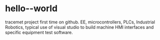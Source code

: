 # hello--world
tracemet project
first time on github.
EE, microcontrollers, PLCs, Industrial Robotics, typical use of visual studio to build machine HMI interfaces and specific equipment test software.
